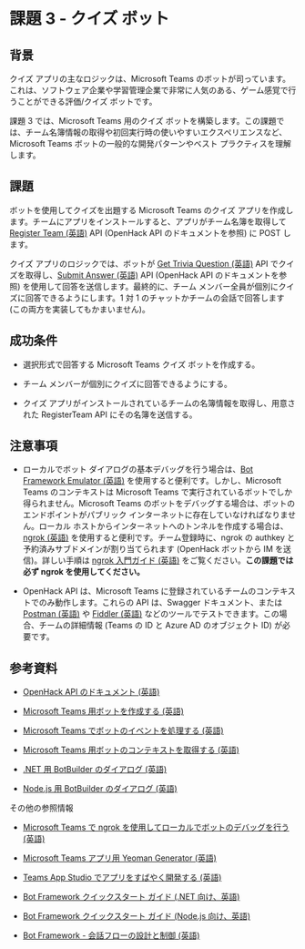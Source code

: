 ﻿# 課題 3 - クイズ ボット

## 背景

クイズ アプリの主なロジックは、Microsoft Teams のボットが司っています。これは、ソフトウェア企業や学習管理企業で非常に人気のある、ゲーム感覚で行うことができる評価/クイズ ボットです。

課題 3 では、Microsoft Teams 用のクイズ ボットを構築します。この課題では、チーム名簿情報の取得や初回実行時の使いやすいエクスペリエンスなど、Microsoft Teams ボットの一般的な開発パターンやベスト プラクティスを理解します。

## 課題

ボットを使用してクイズを出題する Microsoft Teams のクイズ アプリを作成します。チームにアプリをインストールすると、アプリがチーム名簿を取得して [Register Team (英語)](https://msopenhack.azurewebsites.net/swagger/ui/index#!/Trivia/Trivia_RegisterTeam) API (OpenHack API のドキュメントを参照) に POST します。

クイズ アプリのロジックでは、ボットが [Get Trivia Question (英語)](https://msopenhack.azurewebsites.net/swagger/ui/index#!/Trivia/Trivia_GetQuestion) API でクイズを取得し、[Submit Answer (英語)](https://msopenhack.azurewebsites.net/swagger/ui/index#!/Trivia/Trivia_SubmitAnswer) API (OpenHack API のドキュメントを参照) を使用して回答を送信します。最終的に、チーム メンバー全員が個別にクイズに回答できるようにします。1 対 1 のチャットかチームの会話で回答します (この両方を実装してもかまいません)。

## 成功条件

- 選択形式で回答する Microsoft Teams クイズ ボットを作成する。

- チーム メンバーが個別にクイズに回答できるようにする。

- クイズ アプリがインストールされているチームの名簿情報を取得し、用意された RegisterTeam API にその名簿を送信する。

## 注意事項

- ローカルでボット ダイアログの基本デバッグを行う場合は、[Bot Framework Emulator (英語)](https://github.com/Microsoft/BotFramework-Emulator/releases) を使用すると便利です。しかし、Microsoft Teams のコンテキストは Microsoft Teams で実行されているボットでしか得られません。Microsoft Teams のボットをデバッグする場合は、ボットのエンドポイントがパブリック インターネットに存在していなければなりません。ローカル ホストからインターネットへのトンネルを作成する場合は、[ngrok (英語)](https://msopenhack.azurewebsites.net/Home/Ngrok) を使用すると便利です。チーム登録時に、ngrok の authkey と予約済みサブドメインが割り当てられます (OpenHack ボットから IM を送信)。詳しい手順は [ngrok 入門ガイド (英語)](https://msopenhack.azurewebsites.net/Home/Ngrok) をご覧ください。**この課題では必ず ngrok を使用してください。**

- OpenHack API は、Microsoft Teams に登録されているチームのコンテキストでのみ動作します。これらの API は、Swagger ドキュメント、または [Postman (英語)](https://www.getpostman.com/) や [Fiddler (英語)](https://www.telerik.com/fiddler) などのツールでテストできます。この場合、チームの詳細情報 (Teams の ID と Azure AD のオブジェクト ID) が必要です。

## 参考資料

- [OpenHack API のドキュメント (英語)](https://aka.ms/msopenhackapi)

- [Microsoft Teams 用ボットを作成する (英語)](https://docs.microsoft.com/ja-jp/microsoftteams/platform/concepts/bots/bots-create)

- [Microsoft Teams でボットのイベントを処理する (英語)](https://docs.microsoft.com/ja-jp/microsoftteams/platform/concepts/bots/bots-notifications#team-member-or-bot-addition)

- [Microsoft Teams 用ボットのコンテキストを取得する (英語)](https://docs.microsoft.com/ja-jp/microsoftteams/platform/concepts/bots/bots-context)

- [.NET 用 BotBuilder のダイアログ (英語)](https://docs.microsoft.com/ja-jp/azure/bot-service/dotnet/bot-builder-dotnet-dialogs)

- [Node.js 用 BotBuilder のダイアログ (英語)](https://docs.microsoft.com/ja-jp/azure/bot-service/nodejs/bot-builder-nodejs-dialog-prompt)

その他の参照情報

- [Microsoft Teams で ngrok を使用してローカルでボットのデバッグを行う (英語)](https://docs.microsoft.com/ja-jp/microsoftteams/platform/resources/general/debug#locally-hosted)

- [Microsoft Teams アプリ用 Yeoman Generator (英語)](https://github.com/OfficeDev/generator-teams)

- [Teams App Studio でアプリをすばやく開発する (英語)](https://docs.microsoft.com/ja-jp/microsoftteams/platform/get-started/get-started-app-studio)

- [Bot Framework クイックスタート ガイド (.NET 向け、英語)](https://docs.microsoft.com/ja-jp/bot-framework/dotnet/bot-builder-dotnet-quickstart)

- [Bot Framework クイックスタート ガイド (Node.js 向け、英語)](https://docs.microsoft.com/ja-jp/bot-framework/nodejs/bot-builder-nodejs-quickstart)

- [Bot Framework - 会話フローの設計と制御 (英語)](https://docs.microsoft.com/ja-jp/bot-framework/bot-service-design-conversation-flow)